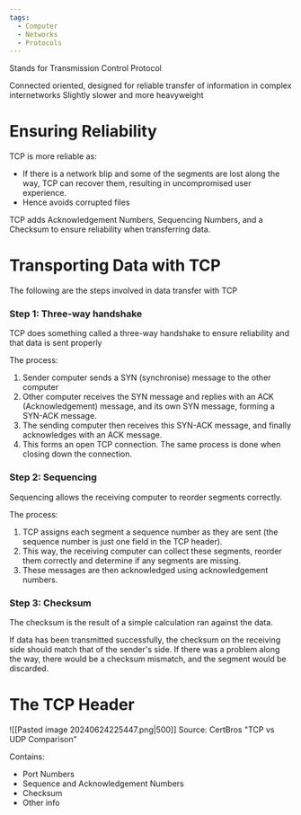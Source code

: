 ```yaml
---
tags:
  - Computer
  - Networks
  - Protocols
---
```

Stands for Transmission Control Protocol

Connected oriented, designed for reliable transfer of information in complex internetworks
Slightly slower and more heavyweight
# Ensuring Reliability
TCP is more reliable as:
- If there is a network blip and some of the segments are lost along the way, TCP can recover them, resulting in uncompromised user experience.
- Hence avoids corrupted files

TCP adds Acknowledgement Numbers, Sequencing Numbers, and a Checksum to ensure reliability when transferring data.

# Transporting Data with TCP
The following are the steps involved in data transfer with TCP
### Step 1: Three-way handshake
TCP does something called a three-way handshake to ensure reliability and that data is sent properly

The process:
1. Sender computer sends a SYN (synchronise) message to the other computer
2. Other computer receives the SYN message and replies with an ACK (Acknowledgement) message, and its own SYN message, forming a SYN-ACK message.
3. The sending computer then receives this SYN-ACK message, and finally acknowledges with an ACK message.
4. This forms an open TCP connection. The same process is done when closing down the connection.

### Step 2: Sequencing
Sequencing allows the receiving computer to reorder segments correctly.

The process:
1. TCP assigns each segment a sequence number as they are sent (the sequence number is just one field in the TCP header).
2. This way, the receiving computer can collect these segments, reorder them correctly and determine if any segments are missing.
3. These messages are then acknowledged using acknowledgement numbers.

### Step 3: Checksum
The checksum is the result of a simple calculation ran against the data.

If data has been transmitted successfully, the checksum on the receiving side should match that of the sender's side.
If there was a problem along the way, there would be a checksum mismatch, and the segment would be discarded.

# The TCP Header
![[Pasted image 20240624225447.png|500]]
Source: CertBros "TCP vs UDP Comparison"

Contains:
- Port Numbers
- Sequence and Acknowledgement Numbers
- Checksum
- Other info